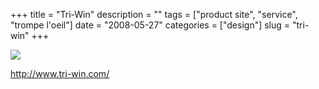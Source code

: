 +++
title = "Tri-Win"
description = ""
tags = ["product site", "service", "trompe l'oeil"]
date = "2008-05-27"
categories = ["design"]
slug = "tri-win"
+++


 

  <div id="screens-thumbs" class="clearfix">
    <div class="txt-center" id="design-submission"><a href="http://www.tri-win.com/"><img id='bluga-thumbnail-1274' class='bluga-thumbnail large' src='//konigi.com/media/bluga/
wt483c00e694c4b_0.jpg'/></a></div>  
  </div>   
<p><a href="http://www.tri-win.com/">http://www.tri-win.com/</a></p>




